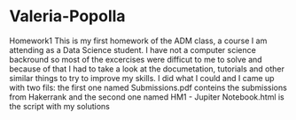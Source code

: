 # Valeria-Popolla
Homework1
This is my first homework of the ADM class, a course I am attending as a Data Science student.
I have not a computer science backround so most of the excercises were difficut to me to solve and because of that I had to take a look at the documetation, tutorials and other similar things to try to improve my skills. I did what I could and I came up with two fils: the first one named Submissions.pdf conteins the submissions from Hakerrank and the second one named HM1 - Jupiter Notebook.html is the script with my solutions 
